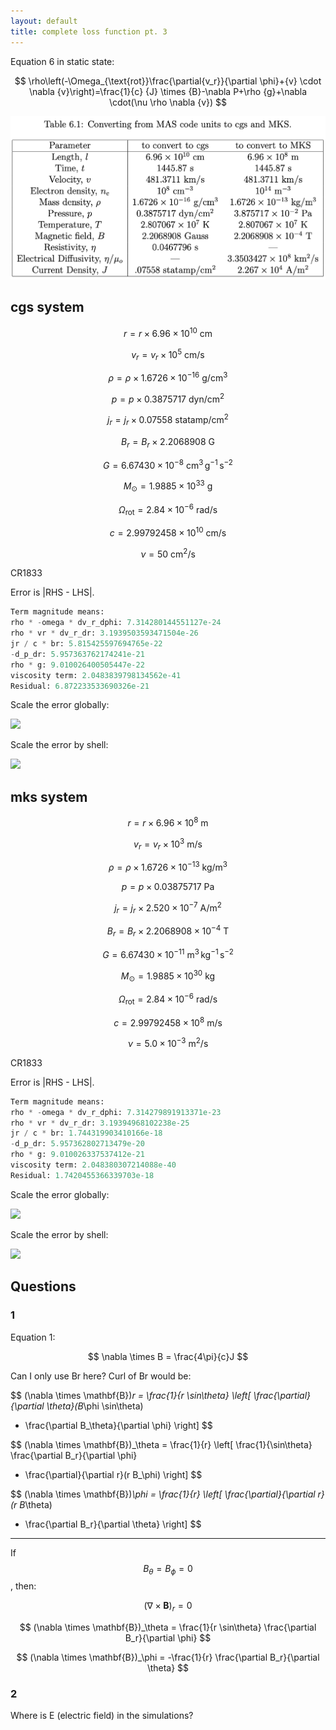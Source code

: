 ```yaml
---
layout: default
title: complete loss function pt. 3
---
```


Equation 6 in static state:

$$
\rho\left(-\Omega_{\text{rot}}\frac{\partial{v_r}}{\partial \phi}+{v} \cdot \nabla {v}\right)=\frac{1}{c} {J} \times {B}-\nabla P+\rho {g}+\nabla \cdot(\nu \rho \nabla {v})
$$

<img src="resources/week_38/mas-guide.png"/>

## cgs system

$$
r = r \times 6.96 \times 10^{10}\ \text{cm}
$$

$$
v_r = v_r \times 10^{5}\ \text{cm/s}
$$

$$
\rho = \rho \times 1.6726 \times 10^{-16}\ \text{g/cm}^3
$$

$$
p = p \times 0.3875717\ \text{dyn/cm}^2
$$

$$
j_r = j_r \times 0.07558\ \text{statamp/cm}^2
$$

$$
B_r = B_r \times 2.2068908\ \text{G}
$$

$$
G = 6.67430 \times 10^{-8}\ \text{cm}^3\,\text{g}^{-1}\,\text{s}^{-2}
$$

$$
M_{\odot} = 1.9885 \times 10^{33}\ \text{g}
$$

$$
\Omega_{\text{rot}} = 2.84 \times 10^{-6}\ \text{rad/s}
$$

$$
c = 2.99792458 \times 10^{10}\ \text{cm/s}
$$

$$
\nu = 50\ \text{cm}^2/\text{s}
$$


CR1833

Error is \|RHS - LHS\|.

```py
Term magnitude means:
rho * -omega * dv_r_dphi: 7.314280144551127e-24
rho * vr * dv_r_dr: 3.1939503593471504e-26
jr / c * br: 5.815425597694765e-22
-d_p_dr: 5.957363762174241e-21
rho * g: 9.010026400505447e-22
viscosity term: 2.0483839798134562e-41
Residual: 6.872233533690326e-21
```

Scale the error globally:

<img src="resources/week_38/cr1833-full-loss-glob-cgs.gif">

Scale the error by shell:

<img src="resources/week_38/cr1833-full-loss-local-cgs.gif">


## mks system

$$
r = r \times 6.96 \times 10^{8}\ \text{m}
$$

$$
v_r = v_r \times 10^{3}\ \text{m/s}
$$

$$
\rho = \rho \times 1.6726 \times 10^{-13}\ \text{kg/m}^3
$$

$$
p = p \times 0.03875717\ \text{Pa}
$$

$$
j_r = j_r \times 2.520 \times 10^{-7}\ \text{A/m}^2
$$

$$
B_r = B_r \times 2.2068908 \times 10^{-4}\ \text{T}
$$

$$
G = 6.67430 \times 10^{-11}\ \text{m}^3\,\text{kg}^{-1}\,\text{s}^{-2}
$$

$$
M_{\odot} = 1.9885 \times 10^{30}\ \text{kg}
$$

$$
\Omega_{\text{rot}} = 2.84 \times 10^{-6}\ \text{rad/s}
$$

$$
c = 2.99792458 \times 10^{8}\ \text{m/s}
$$

$$
\nu = 5.0 \times 10^{-3}\ \text{m}^2/\text{s}
$$


CR1833

Error is \|RHS - LHS\|.

```py
Term magnitude means:
rho * -omega * dv_r_dphi: 7.314279891913371e-23
rho * vr * dv_r_dr: 3.19394968102238e-25
jr / c * br: 1.744319903410166e-18
-d_p_dr: 5.957362802713479e-20
rho * g: 9.010026337537412e-21
viscosity term: 2.048380307214088e-40
Residual: 1.7420455366339703e-18
```

Scale the error globally:

<img src="resources/week_38/cr1833-full-loss-glob-mks.gif">

Scale the error by shell:

<img src="resources/week_38/cr1833-full-loss-local-mks.gif">


## Questions

### 1

Equation 1:

$$
\nabla \times B = \frac{4\pi}{c}J
$$

Can I only use Br here? Curl of Br would be:

$$
(\nabla \times \mathbf{B})_r = \frac{1}{r \sin\theta}
\left[
\frac{\partial}{\partial \theta}(B_\phi \sin\theta)
- \frac{\partial B_\theta}{\partial \phi}
\right]
$$

$$
(\nabla \times \mathbf{B})_\theta = \frac{1}{r}
\left[
\frac{1}{\sin\theta} \frac{\partial B_r}{\partial \phi}
- \frac{\partial}{\partial r}(r B_\phi)
\right]
$$

$$
(\nabla \times \mathbf{B})_\phi = \frac{1}{r}
\left[
\frac{\partial}{\partial r}(r B_\theta)
- \frac{\partial B_r}{\partial \theta}
\right]
$$

---

If $$ B_\theta = B_\phi = 0 $$, then:

$$
(\nabla \times \mathbf{B})_r = 0
$$

$$
(\nabla \times \mathbf{B})_\theta = \frac{1}{r \sin\theta} 
\frac{\partial B_r}{\partial \phi}
$$

$$
(\nabla \times \mathbf{B})_\phi = -\frac{1}{r} 
\frac{\partial B_r}{\partial \theta}
$$

### 2

Where is E (electric field) in the simulations?
